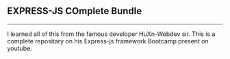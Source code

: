 <h2>EXPRESS-JS COmplete Bundle</h1>
<hr>
<p>
  I learned all of this from the famous developer HuXn-Webdev sir.
  This is a complete repositary on his Express-js framework Bootcamp present on youtube.  
</p>
